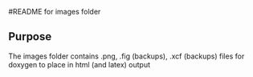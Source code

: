#README for images folder

## Purpose
The images folder contains .png, .fig (backups), .xcf (backups) files for doxygen to place in html (and latex) output

